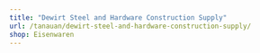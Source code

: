 ```yaml
---
title: "Dewirt Steel and Hardware Construction Supply"
url: /tanauan/dewirt-steel-and-hardware-construction-supply/
shop: Eisenwaren
---
```

